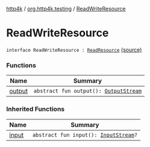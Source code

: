 [http4k](../../index.md) / [org.http4k.testing](../index.md) / [ReadWriteResource](./index.md)

# ReadWriteResource

`interface ReadWriteResource : `[`ReadResource`](../-read-resource/index.md) [(source)](https://github.com/http4k/http4k/blob/master/http4k-testing-approval/src/main/kotlin/org/http4k/testing/approvalSource.kt#L11)

### Functions

| Name | Summary |
|---|---|
| [output](output.md) | `abstract fun output(): `[`OutputStream`](http://docs.oracle.com/javase/6/docs/api/java/io/OutputStream.html) |

### Inherited Functions

| Name | Summary |
|---|---|
| [input](../-read-resource/input.md) | `abstract fun input(): `[`InputStream`](http://docs.oracle.com/javase/6/docs/api/java/io/InputStream.html)`?` |
